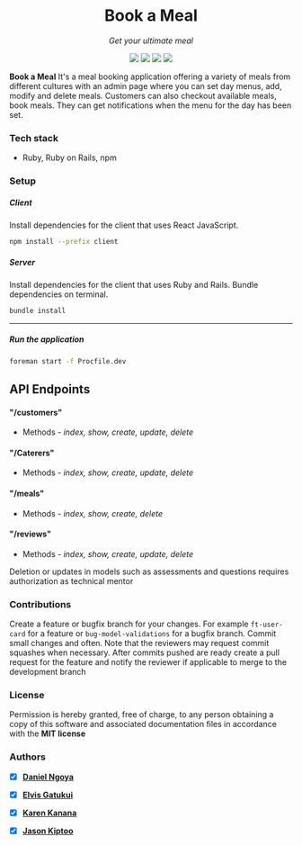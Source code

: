 <h1 align="center">Book a Meal</h1>
<p align="center">
<em>Get your ultimate meal</em>
</p>

<p align="center">
<img src="https://img.shields.io/badge/React-20232A?style=for-the-badge&logo=react&logoColor=61DAFB">

<img src="https://img.shields.io/badge/Ruby_on_Rails-CC0000?style=for-the-badge&logo=ruby-on-rails&logoColor=white">


<img src="https://img.shields.io/badge/Bootstrap-563D7C?style=for-the-badge&logo=bootstrap&logoColor=white">

<img src="https://img.shields.io/badge/Redux-593D88?style=for-the-badge&logo=redux&logoColor=white">
 </p>

**Book a Meal** It's a meal booking application offering a variety of meals from different cultures with an admin page where you can set day menus, add, modify and delete meals.
Customers can also checkout available meals, book meals. They can get notifications when the menu for
the day has been set.


### Tech stack


- Ruby, Ruby on Rails,  npm



### Setup
##### Client
Install dependencies for the client that uses React JavaScript.
```bash
npm install --prefix client
```

##### Server
Install dependencies for the client that uses Ruby and Rails. Bundle dependencies on terminal.

```bash
bundle install
```
---

##### Run the application
```bash
foreman start -f Procfile.dev
```

## API Endpoints
#### "/customers"
- Methods - *index, show, create, update, delete*

#### "/Caterers"
- Methods - *index, show, create, update, delete*

#### "/meals"
- Methods - *index, show, create, delete*

#### "/reviews"
- Methods - *index, show, create, update, delete*



Deletion or updates in models such as assessments and questions requires authorization as technical mentor

### Contributions
Create a feature or bugfix branch for your changes. For example ```ft-user-card``` for a feature or ```bug-model-validations``` for a bugfix branch. Commit small changes and often. Note that the reviewers may request commit squashes when necessary.
After commits pushed are ready create a pull request for the feature and notify the reviewer if applicable to merge to the development branch

### License
Permission is hereby granted, free of charge, to any person obtaining a copy of this software and associated documentation files in accordance with the **MIT license**

### Authors
- [x] **[Daniel Ngoya](https://)**

- [x] **[Elvis Gatukui](https://)**

- [x] **[Karen Kanana](https://)**

- [x] **[Jason Kiptoo](https://github.com/jasonkiptoo)**
